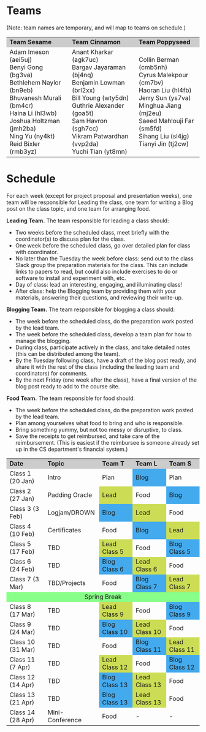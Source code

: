 # Teams

(Note: team names are temporary, and will map to teams on schedule.)

<table>
<tr bgcolor="#CCC"><td><b>Team Sesame</b></td><td><b>Team Cinnamon</b></td><td><b>Team Poppyseed</b></td></tr>
<tr>
<td>
Adam Imeson (aei5uj)<Br>
Benyi Gong (bg3va)<br>
Bethlehem Naylor (bn9eb)<br>
Bhuvanesh Murali (bm4cr)<br>
Haina Li (hl3wb)<br>
Joshua Holtzman	(jmh2ba)<br>
Ning Yu	(ny4kt)<br>
Reid Bixler (rmb3yz)<br>
</td>
<td>
Anant Kharkar (agk7uc)<br>
Bargav Jayaraman (bj4nq)<br>
Benjamin Lowman	(brl2xx)<br>
Bill Young (wty5dn)<br>
Guthrie Alexander (goa5t)<br>
Sam Havron (sgh7cc)<br>
Vikram Patwardhan (vvp2da)<br>
Yuchi Tian (yt8mn)<br>
</td>
<td>
Collin Berman (cmb5nh)<br>
Cyrus Malekpour	(cm7bv)<br>
Haoran Liu (hl4fb)<br>
Jerry Sun (ys7va)<br>
Minghua Jiang (mj2eu)<br>
Saeed Mahlouji Far (sm5fd)<br>
Sihang Liu (sl4jg)<br>
Tianyi Jin (tj2cw)<br>
</td>
</tr>
</table>

</table>

# Schedule

For each week (except for project proposal and presentation weeks),
one team will be responsible for Leading the class, one team for
writing a Blog post on the class topic, and one team for arranging
food. 

**Leading Team.**  The team responsible for leading a class should:

- Two weeks before the scheduled class, meet briefly with the coordinator(s) to discuss plan for the class.
- One week before the scheduled class, go over detailed plan for class with coordinator.
- No later than the Tuesday the week before class: send out to the class Slack group the preparation materials for the class.  This can include links to papers to read, but could also include exercises to do or software to install and experiment with, etc.
- Day of class: lead an interesting, engaging, and illuminating class!
- After class: help the Blogging team by providing them with your materials, answering their questions, and reviewing their write-up.

**Blogging Team.** The team responsible for blogging a class should:

- The week before the scheduled class, do the preparation work posted by the lead team.
- The week before the scheduled class, develop a team plan for how to manage the blogging.
- During class, participate actively in the class, and take detailed notes (this can be distributed among the team).
- By the Tuesday following class, have a draft of the blog post ready, and share it with the rest of the class (including the leading team and coordinators) for comments.
- By the next Friday (one week after the class), have a final version of the blog post ready to add to the course site.

**Food Team.** The team responsible for food should:

- The week before the scheduled class, do the preparation work posted by the lead team.
- Plan among yourselves what food to bring and who is responsible.  
- Bring something yummy, but not too messy or disruptive, to class.
- Save the receipts to get reimbursed, and take care of the
  reimbursement. (This is easiest if the reimbursee is someone already
  set up in the CS department's financial system.)

<table>
<tr bgcolor="#CCC"><td><b>Date</b></td><td><b>Topic</b></td><td><b>Team T</b></td><td><b>Team L</b></td><td><b>Team S</b></td></tr>

<tr><td>Class 1 (20 Jan)</td><td>Intro</td><td>Plan</td><td bgcolor="#44AAEE">Blog</td><td>Plan</td></tr>

<tr><td>Class 2 (27 Jan)</td><td>Padding Oracle</td><td bgcolor="#CCDD55">Lead</td><td>Food</td><td bgcolor="#44AAEE">Blog</td></tr>
<tr><td>Class 3 (3 Feb)</td><td>Logjam/DROWN</td><td bgcolor="#44AAEE">Blog</td><td bgcolor="#CCDD55">Lead</td><td>Food</td></tr>
<tr><td>Class 4 (10 Feb)</td><td>Certificates</td><td>Food</td><td bgcolor="#44AAEE">Blog</td><td bgcolor="#CCDD55">Lead</td></tr>
<tr><td>Class 5 (17 Feb)</td><td>TBD</td><td bgcolor="#CCDD55">Lead Class 5</td><td>Food</td><td bgcolor="#44AAEE">Blog Class 5</td></tr>
<tr><td>Class 6 (24 Feb)</td><td>TBD</td><td bgcolor="#44AAEE">Blog Class 6</td><td bgcolor="#CCDD55">Lead Class 6</td><td>Food</td></tr>
<tr><td>Class 7 (3 Mar)</td><td>TBD/Projects</td><td>Food</td><td bgcolor="#44AAEE">Blog Class 7</td><td bgcolor="#CCDD55">Lead Class 7</td></tr>
<tr><td bgcolor="#88FF88" style="text-align:center" colspan=5>Spring Break</td></tr>
<tr><td>Class 8 (17 Mar)</td><td>TBD</td><td bgcolor="#CCDD55">Lead Class 9</td><td>Food</td><td bgcolor="#44AAEE">Blog Class 9</td></tr>
<tr><td>Class 9 (24 Mar)</td><td>TBD</td><td bgcolor="#44AAEE">Blog Class 10</td><td bgcolor="#CCDD55">Lead Class 10</td><td>Food</td></tr>
<tr><td>Class 10 (31 Mar)</td><td>TBD</td><td>Food</td><td bgcolor="#44AAEE">Blog Class 11</td><td bgcolor="#CCDD55">Lead Class 11</td></tr>
<tr><td>Class 11 (7 Apr)</td><td>TBD</td><td bgcolor="#CCDD55">Lead Class 12</td><td>Food</td><td bgcolor="#44AAEE">Blog Class 12</td></tr>
<tr><td>Class 12 (14 Apr)</td><td>TBD</td><td bgcolor="#44AAEE">Blog Class 13</td><td bgcolor="#CCDD55">Lead Class 13</td><td>Food</td></tr>
<tr><td>Class 13 (21 Apr)</td><td>TBD</td><td bgcolor="#44AAEE">Blog Class 13</td><td bgcolor="#CCDD55">Lead Class 13</td><td>Food</td></tr>
<tr><td>Class 14 (28 Apr)</td><td>Mini-Conference</td><td>Food</td><td>-</td><td>-</td></tr>
</table>

